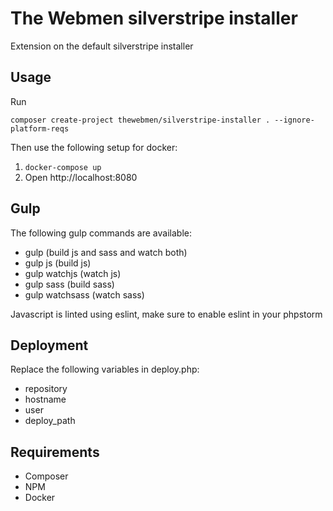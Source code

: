 # The Webmen silverstripe installer
Extension on the default silverstripe installer

## Usage
Run
```
composer create-project thewebmen/silverstripe-installer . --ignore-platform-reqs
```

Then use the following setup for docker:

1. `docker-compose up`
2. Open http://localhost:8080


## Gulp
The following gulp commands are available:
- gulp (build js and sass and watch both)
- gulp js (build js)
- gulp watchjs (watch js)
- gulp sass (build sass)
- gulp watchsass (watch sass)

Javascript is linted using eslint, make sure to enable eslint in your phpstorm

## Deployment
Replace the following variables in deploy.php:
- repository
- hostname
- user
- deploy_path

## Requirements

- Composer
- NPM
- Docker
